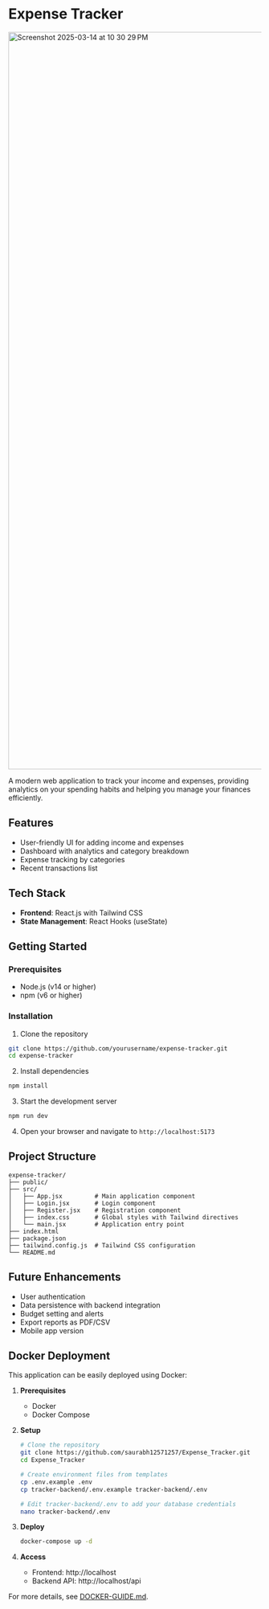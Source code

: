 # Expense Tracker

<img width="1468" alt="Screenshot 2025-03-14 at 10 30 29 PM" src="https://github.com/user-attachments/assets/ca729018-700f-43e6-94e5-2fe93844acb1" />


A modern web application to track your income and expenses, providing analytics on your spending habits and helping you manage your finances efficiently.

## Features

- User-friendly UI for adding income and expenses
- Dashboard with analytics and category breakdown
- Expense tracking by categories
- Recent transactions list

## Tech Stack

- **Frontend**: React.js with Tailwind CSS
- **State Management**: React Hooks (useState)

## Getting Started

### Prerequisites

- Node.js (v14 or higher)
- npm (v6 or higher)

### Installation

1. Clone the repository
```bash
git clone https://github.com/yourusername/expense-tracker.git
cd expense-tracker
```

2. Install dependencies
```bash
npm install
```

3. Start the development server
```bash
npm run dev
```

4. Open your browser and navigate to `http://localhost:5173`

## Project Structure

```
expense-tracker/
├── public/
├── src/
│   ├── App.jsx         # Main application component
│   ├── Login.jsx       # Login component
│   ├── Register.jsx    # Registration component
│   ├── index.css       # Global styles with Tailwind directives
│   └── main.jsx        # Application entry point
├── index.html
├── package.json
├── tailwind.config.js  # Tailwind CSS configuration
└── README.md
```

## Future Enhancements

- User authentication
- Data persistence with backend integration
- Budget setting and alerts
- Export reports as PDF/CSV
- Mobile app version

## Docker Deployment

This application can be easily deployed using Docker:

1. **Prerequisites**
   - Docker
   - Docker Compose

2. **Setup**
   ```bash
   # Clone the repository
   git clone https://github.com/saurabh12571257/Expense_Tracker.git
   cd Expense_Tracker

   # Create environment files from templates
   cp .env.example .env
   cp tracker-backend/.env.example tracker-backend/.env
   
   # Edit tracker-backend/.env to add your database credentials
   nano tracker-backend/.env
   ```

3. **Deploy**
   ```bash
   docker-compose up -d
   ```

4. **Access**
   - Frontend: http://localhost
   - Backend API: http://localhost/api

For more details, see [DOCKER-GUIDE.md](DOCKER-GUIDE.md).

